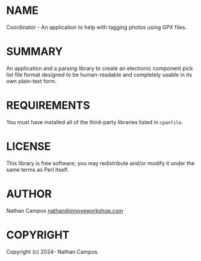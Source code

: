 # NAME

Coordinator - An application to help with tagging photos using GPX files.

# SUMMARY

An application and a parsing library to create an electronic component pick list
file format designed to be human-readable and completely usable in its own
plain-text form.

# REQUIREMENTS

You must have installed all of the third-party libraries listed in `cpanfile`.

# LICENSE

This library is free software; you may redistribute and/or modify it under the
same terms as Perl itself.

# AUTHOR

Nathan Campos <nathan@innoveworkshop.com>

# COPYRIGHT

Copyright (c) 2024- Nathan Campos.
